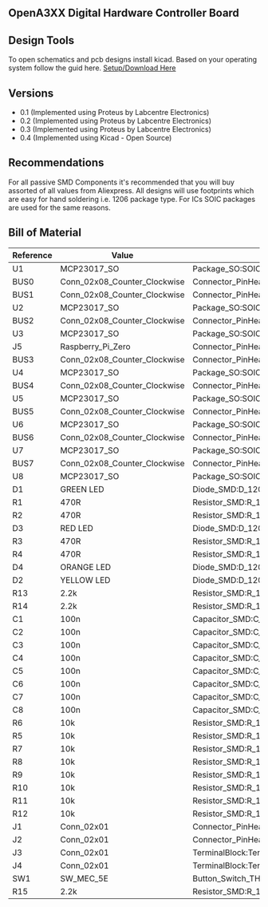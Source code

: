 ## OpenA3XX Digital Hardware Controller Board


## Design Tools

To open schematics and pcb designs install kicad. Based on your operating system follow the guid here.
[Setup/Download Here](https://www.kicad.org/)


## Versions
- 0.1 (Implemented using Proteus by Labcentre Electronics)
- 0.2 (Implemented using Proteus by Labcentre Electronics)
- 0.3 (Implemented using Proteus by Labcentre Electronics)
- 0.4 (Implemented using Kicad - Open Source)

## Recommendations

For all passive SMD Components it's recommended that you will buy assorted of all values from Aliexpress.
All designs will use footprints which are easy for hand soldering i.e. 1206 package type.
For ICs SOIC packages are used for the same reasons.


## Bill of Material

|Reference|Value                       |Footprint                                                 |Datasheet                                                                                               |
|---------|----------------------------|----------------------------------------------------------|--------------------------------------------------------------------------------------------------------|
|U1       |MCP23017_SO                 |Package_SO:SOIC-28W_7.5x17.9mm_P1.27mm                    |http://ww1.microchip.com/downloads/en/DeviceDoc/20001952C.pdf                                           |
|BUS0     |Conn_02x08_Counter_Clockwise|Connector_PinHeader_2.54mm:PinHeader_2x08_P2.54mm_Vertical|~                                                                                                       |
|BUS1     |Conn_02x08_Counter_Clockwise|Connector_PinHeader_2.54mm:PinHeader_2x08_P2.54mm_Vertical|~                                                                                                       |
|U2       |MCP23017_SO                 |Package_SO:SOIC-28W_7.5x17.9mm_P1.27mm                    |http://ww1.microchip.com/downloads/en/DeviceDoc/20001952C.pdf                                           |
|BUS2     |Conn_02x08_Counter_Clockwise|Connector_PinHeader_2.54mm:PinHeader_2x08_P2.54mm_Vertical|~                                                                                                       |
|U3       |MCP23017_SO                 |Package_SO:SOIC-28W_7.5x17.9mm_P1.27mm                    |http://ww1.microchip.com/downloads/en/DeviceDoc/20001952C.pdf                                           |
|J5       |Raspberry_Pi_Zero           |Connector_PinHeader_2.54mm:PinHeader_2x20_P2.54mm_Vertical|https://www.raspberrypi.org/documentation/hardware/raspberrypi/schematics/rpi_SCH_3bplus_1p0_reduced.pdf|
|BUS3     |Conn_02x08_Counter_Clockwise|Connector_PinHeader_2.54mm:PinHeader_2x08_P2.54mm_Vertical|~                                                                                                       |
|U4       |MCP23017_SO                 |Package_SO:SOIC-28W_7.5x17.9mm_P1.27mm                    |http://ww1.microchip.com/downloads/en/DeviceDoc/20001952C.pdf                                           |
|BUS4     |Conn_02x08_Counter_Clockwise|Connector_PinHeader_2.54mm:PinHeader_2x08_P2.54mm_Vertical|~                                                                                                       |
|U5       |MCP23017_SO                 |Package_SO:SOIC-28W_7.5x17.9mm_P1.27mm                    |http://ww1.microchip.com/downloads/en/DeviceDoc/20001952C.pdf                                           |
|BUS5     |Conn_02x08_Counter_Clockwise|Connector_PinHeader_2.54mm:PinHeader_2x08_P2.54mm_Vertical|~                                                                                                       |
|U6       |MCP23017_SO                 |Package_SO:SOIC-28W_7.5x17.9mm_P1.27mm                    |http://ww1.microchip.com/downloads/en/DeviceDoc/20001952C.pdf                                           |
|BUS6     |Conn_02x08_Counter_Clockwise|Connector_PinHeader_2.54mm:PinHeader_2x08_P2.54mm_Vertical|~                                                                                                       |
|U7       |MCP23017_SO                 |Package_SO:SOIC-28W_7.5x17.9mm_P1.27mm                    |http://ww1.microchip.com/downloads/en/DeviceDoc/20001952C.pdf                                           |
|BUS7     |Conn_02x08_Counter_Clockwise|Connector_PinHeader_2.54mm:PinHeader_2x08_P2.54mm_Vertical|~                                                                                                       |
|U8       |MCP23017_SO                 |Package_SO:SOIC-28W_7.5x17.9mm_P1.27mm                    |http://ww1.microchip.com/downloads/en/DeviceDoc/20001952C.pdf                                           |
|D1       |GREEN LED                   |Diode_SMD:D_1206_3216Metric_Pad1.42x1.75mm_HandSolder     |~                                                                                                       |
|R1       |470R                        |Resistor_SMD:R_1206_3216Metric_Pad1.30x1.75mm_HandSolder  |~                                                                                                       |
|R2       |470R                        |Resistor_SMD:R_1206_3216Metric_Pad1.30x1.75mm_HandSolder  |~                                                                                                       |
|D3       |RED LED                     |Diode_SMD:D_1206_3216Metric_Pad1.42x1.75mm_HandSolder     |~                                                                                                       |
|R3       |470R                        |Resistor_SMD:R_1206_3216Metric_Pad1.30x1.75mm_HandSolder  |~                                                                                                       |
|R4       |470R                        |Resistor_SMD:R_1206_3216Metric_Pad1.30x1.75mm_HandSolder  |~                                                                                                       |
|D4       |ORANGE LED                  |Diode_SMD:D_1206_3216Metric_Pad1.42x1.75mm_HandSolder     |~                                                                                                       |
|D2       |YELLOW LED                  |Diode_SMD:D_1206_3216Metric_Pad1.42x1.75mm_HandSolder     |~                                                                                                       |
|R13      |2.2k                        |Resistor_SMD:R_1206_3216Metric_Pad1.30x1.75mm_HandSolder  |~                                                                                                       |
|R14      |2.2k                        |Resistor_SMD:R_1206_3216Metric_Pad1.30x1.75mm_HandSolder  |~                                                                                                       |
|C1       |100n                        |Capacitor_SMD:C_1206_3216Metric_Pad1.33x1.80mm_HandSolder |~                                                                                                       |
|C2       |100n                        |Capacitor_SMD:C_1206_3216Metric_Pad1.33x1.80mm_HandSolder |~                                                                                                       |
|C3       |100n                        |Capacitor_SMD:C_1206_3216Metric_Pad1.33x1.80mm_HandSolder |~                                                                                                       |
|C4       |100n                        |Capacitor_SMD:C_1206_3216Metric_Pad1.33x1.80mm_HandSolder |~                                                                                                       |
|C5       |100n                        |Capacitor_SMD:C_1206_3216Metric_Pad1.33x1.80mm_HandSolder |~                                                                                                       |
|C6       |100n                        |Capacitor_SMD:C_1206_3216Metric_Pad1.33x1.80mm_HandSolder |~                                                                                                       |
|C7       |100n                        |Capacitor_SMD:C_1206_3216Metric_Pad1.33x1.80mm_HandSolder |~                                                                                                       |
|C8       |100n                        |Capacitor_SMD:C_1206_3216Metric_Pad1.33x1.80mm_HandSolder |~                                                                                                       |
|R6       |10k                         |Resistor_SMD:R_1206_3216Metric_Pad1.30x1.75mm_HandSolder  |~                                                                                                       |
|R5       |10k                         |Resistor_SMD:R_1206_3216Metric_Pad1.30x1.75mm_HandSolder  |~                                                                                                       |
|R7       |10k                         |Resistor_SMD:R_1206_3216Metric_Pad1.30x1.75mm_HandSolder  |~                                                                                                       |
|R8       |10k                         |Resistor_SMD:R_1206_3216Metric_Pad1.30x1.75mm_HandSolder  |~                                                                                                       |
|R9       |10k                         |Resistor_SMD:R_1206_3216Metric_Pad1.30x1.75mm_HandSolder  |~                                                                                                       |
|R10      |10k                         |Resistor_SMD:R_1206_3216Metric_Pad1.30x1.75mm_HandSolder  |~                                                                                                       |
|R11      |10k                         |Resistor_SMD:R_1206_3216Metric_Pad1.30x1.75mm_HandSolder  |~                                                                                                       |
|R12      |10k                         |Resistor_SMD:R_1206_3216Metric_Pad1.30x1.75mm_HandSolder  |~                                                                                                       |
|J1       |Conn_02x01                  |Connector_PinHeader_2.54mm:PinHeader_1x02_P2.54mm_Vertical|~                                                                                                       |
|J2       |Conn_02x01                  |Connector_PinHeader_2.54mm:PinHeader_1x02_P2.54mm_Vertical|~                                                                                                       |
|J3       |Conn_02x01                  |TerminalBlock:TerminalBlock_bornier-2_P5.08mm             |~                                                                                                       |
|J4       |Conn_02x01                  |TerminalBlock:TerminalBlock_bornier-2_P5.08mm             |~                                                                                                       |
|SW1      |SW_MEC_5E                   |Button_Switch_THT:SW_Tactile_Straight_KSL0Axx1LFTR        |http://www.apem.com/int/index.php?controller=attachment&id_attachment=1371                              |
|R15      |2.2k                        |Resistor_SMD:R_1206_3216Metric_Pad1.30x1.75mm_HandSolder  |~                                                                                                       |
